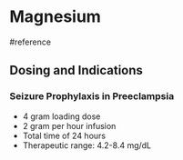 # Magnesium
#reference

## Dosing and Indications
### Seizure Prophylaxis in Preeclampsia
* 4 gram loading dose
* 2 gram per hour infusion
* Total time of 24 hours
* Therapeutic range: 4.2-8.4 mg/dL
